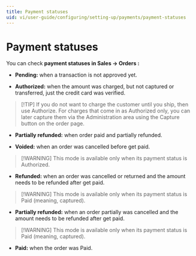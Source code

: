 ```yaml
---
title: Payment statuses
uid: vi/user-guide/configuring/setting-up/payments/payment-statuses
---
```


# Payment statuses

You can check **payment statuses in Sales → Orders :**

* **Pending:** when a transaction is not approved yet.

* **Authorized:** when the amount was charged, but not captured or transferred, just the credit card was verified.

> [!TIP] If you do not want to charge the customer until you ship, then use Authorize. For charges that come in as Authorized only, you can later capture them via the Administration area using the Capture button on the order page.

* **Partially refunded:** when order paid and partially refunded.

* **Voided:** when an order was cancelled before get paid.

> [!WARNING] This mode is available only when its payment status is Authorized.

* **Refunded:** when an order was cancelled or returned and the amount needs to be refunded after get paid.

> [!WARNING] This mode is available only when its payment status is Paid (meaning, captured).

* **Partially refunded:** when an order partially was cancelled and the amount needs to be refunded after get paid.

> [!WARNING] This mode is available only when its payment status is Paid (meaning, captured).

* **Paid:** when the order was Paid.